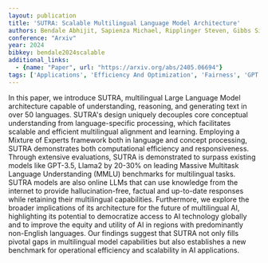 ```yaml
---
layout: publication
title: 'SUTRA: Scalable Multilingual Language Model Architecture'
authors: Bendale Abhijit, Sapienza Michael, Ripplinger Steven, Gibbs Simon, Lee Jaewon, Mistry Pranav
conference: "Arxiv"
year: 2024
bibkey: bendale2024scalable
additional_links:
  - {name: "Paper", url: "https://arxiv.org/abs/2405.06694"}
tags: ['Applications', 'Efficiency And Optimization', 'Fairness', 'GPT', 'Model Architecture', 'Tools']
---
```

In this paper, we introduce SUTRA, multilingual Large Language Model
architecture capable of understanding, reasoning, and generating text in over
50 languages. SUTRA's design uniquely decouples core conceptual understanding
from language-specific processing, which facilitates scalable and efficient
multilingual alignment and learning. Employing a Mixture of Experts framework
both in language and concept processing, SUTRA demonstrates both computational
efficiency and responsiveness. Through extensive evaluations, SUTRA is
demonstrated to surpass existing models like GPT-3.5, Llama2 by 20-30% on
leading Massive Multitask Language Understanding (MMLU) benchmarks for
multilingual tasks. SUTRA models are also online LLMs that can use knowledge
from the internet to provide hallucination-free, factual and up-to-date
responses while retaining their multilingual capabilities. Furthermore, we
explore the broader implications of its architecture for the future of
multilingual AI, highlighting its potential to democratize access to AI
technology globally and to improve the equity and utility of AI in regions with
predominantly non-English languages. Our findings suggest that SUTRA not only
fills pivotal gaps in multilingual model capabilities but also establishes a
new benchmark for operational efficiency and scalability in AI applications.
